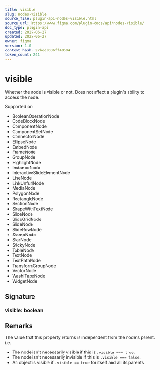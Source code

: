 ```yaml
---
title: visible
slug: nodes-visible
source_file: plugin-api-nodes-visible.html
source_url: https://www.figma.com/plugin-docs/api/nodes-visible/
doc_type: plugin-api
created: 2025-06-27
updated: 2025-06-27
owner: figma
version: 1.0
content_hash: 27beec086ff48b04
token_count: 241
---
```

# visible

Whether the node is visible or not. Does not affect a plugin's ability to access the node.

 Supported on:

- BooleanOperationNode
- CodeBlockNode
- ComponentNode
- ComponentSetNode
- ConnectorNode
- EllipseNode
- EmbedNode
- FrameNode
- GroupNode
- HighlightNode
- InstanceNode
- InteractiveSlideElementNode
- LineNode
- LinkUnfurlNode
- MediaNode
- PolygonNode
- RectangleNode
- SectionNode
- ShapeWithTextNode
- SliceNode
- SlideGridNode
- SlideNode
- SlideRowNode
- StampNode
- StarNode
- StickyNode
- TableNode
- TextNode
- TextPathNode
- TransformGroupNode
- VectorNode
- WashiTapeNode
- WidgetNode

## Signature

### visible: boolean

## Remarks

The value that this property returns is independent from the node's parent. i.e.

- The node isn't necessarily visible if this is `.visible === true`.
- The node isn't necessarily invisible if this is `.visible === false`.
- An object is visible if `.visible == true` for itself and all its parents.